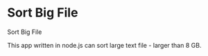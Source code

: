 # Sort Big File
Sort Big File

This app written in node.js can sort large text file - larger than 8 GB. 
